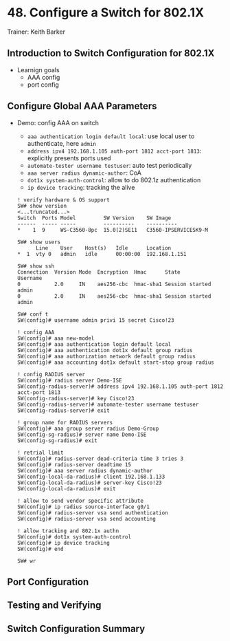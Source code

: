 # 48. Configure a Switch for 802.1X

Trainer: Keith Barker


## Introduction to Switch Configuration for 802.1X

- Learnign goals
  - AAA config
  - port config


## Configure Global AAA Parameters

- Demo: config AAA on switch
  - `aaa authentication login default local`: use local user to authenticate, here `admin`
  - `address ipv4 192.168.1.105 auth-port 1812 acct-port 1813`: explicitly presents ports used
  - `automate-tester username testuser`: auto test periodically
  - `aaa server radius dynamic-author`: CoA
  - `dot1x system-auth-control`: allow to do 802.1z authentication
  - `ip device tracking`: tracking the alive
  
  ```text
  ! verify hardware & OS support
  SW# show version
  <...truncated...>
  Switch  Ports Model         SW Version    SW Image
  ------  ----- -----         ----------    ----------
  *    1  9     WS-C3560-8pc  15.0(2)SE11   C3560-IPSERVICESK9-M

  SW# show users
        Line    User    Host(s)   Idle      Location
  *  1  vty 0   admin   idle      00:00:00  192.168.1.151

  SW# show ssh
  Connection  Version Mode  Encryption  Hmac      State             Username
  0           2.0     IN    aes256-cbc  hmac-sha1 Session started   admin
  0           2.0     IN    aes256-cbc  hmac-sha1 Session started   admin

  SW# conf t
  SW(config)# username admin privi 15 secret Cisco!23

  ! config AAA
  SW(config)# aaa new-model
  SW(config)# aaa authentication login default local
  SW(config)# aaa authentication dot1x default group radius
  SW(config)# aaa authorization network default group radius
  SW(config)# aaa accounting dot1x default start-stop group radius

  ! config RADIUS server
  SW(config)# radius server Demo-ISE
  SW(config-radius-server)# address ipv4 192.168.1.105 auth-port 1812 acct-port 1813
  SW(config-radius-server)# key Cisco!23
  SW(config-radius-server)# automate-tester username testuser
  SW(config-radius-server)# exit

  ! group name for RADIUS servers
  SW(config)# aaa group server radius Demo-Group
  SW(config-sg-radius)# server name Demo-ISE
  SW(config-sg-radius)# exit

  ! retrial limit
  SW(config)# radius-server dead-criteria time 3 tries 3
  SW(config)# radius-server deadtime 15
  SW(config)# aaa server radius dynamic-author
  SW(config-local-da-radius)# client 192.168.1.133
  SW(config-local-da-radius)# server-key Cisco!23
  SW(config-local-da-radius)# exit

  ! allow to send vendor specific attribute
  SW(config)# ip radius source-interface g0/1
  SW(config)# radius-server vsa send authentication
  SW(config)# radius-server vsa send accounting

  ! allow tracking and 802.1x authn
  SW(config)# dot1x system-auth-control
  SW(config)# ip device tracking
  SW(config)# end

  SW# wr
  ```


## Port Configuration





## Testing and Verifying





## Switch Configuration Summary





